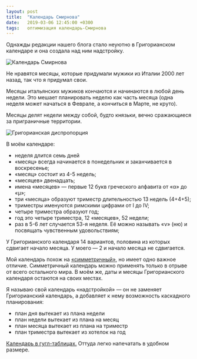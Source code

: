 ```yaml
---
layout: post
title:  "Календарь Смирнова"
date:   2019-03-06 12:45:00 +0300
tags:	оптимизация календарь-Смирнова
---
```

Однажды редакции нашего блога стало неуютно в Григорианском календаре и она создала над ним надстройку. 

![Календарь Смирнова]({{site.url}}/assets/smirnov_calendar/Smirnov_calendar.jpg)
<!--excerpt-->

Не нравятся месяцы, которые придумали мужики из Италии 2000 лет назад, так что я придумал свои. 

Месяцы итальянских мужиков кончаются и начинаются в любой день недели. Это мешает планировать неделю как часть месяца (одна неделя может начаться в Феврале, а кончиться в Марте, не круто). 

Месяцы делят недели между собой, будто князьки, вечно сражающиеся за приграничные территории.

![Григорианская диспропорция]({{site.url}}/assets/smirnov_calendar/grigorian_disproportion.jpg)

В моём календаре: 
- неделя длится семь дней 
- «месяц» всегда начинается в понедельник и заканчивается в воскресенье; 
- «месяц» состоит из 4-5 недель; 
- «месяцев» двенадцать; 
- имена «месяцев» — первые 12 букв греческого алфавита от «α» до «μ»; 
- три «месяца» образуют триместр длительностью 13 недель (4+4+5); 
- триместры именуются римскими цифрами от I до IV;
- четыре триместра образуют год; 
- год это четыре триместра, 12 «месяцев», 52 недели; 
- раз в 5-6 лет случается 53-я неделя. Её можно называть «ν» (ню) и посвящать чувственным удовольствиям; 

У Григорианского календаря 14 вариантов, половина из которых сдвигает начало месяца. У моего — 2 и начало месяца не сдвигается. 

Мой календарь похож на [«симметричный»](https://ru.wikipedia.org/wiki/Symmetry454), но имеет одно важное отличие. Симметричный календарь можно применять только в отрыве от всего остального мира. В моём же, даты и месяцы Григорианского календаря остаются на своих местах. 

Я называю свой календарь «надстройкой» — он не заменяет Григорианский календарь, а добавляет к нему возможность каскадного планирования: 
- план дня вытекает из плана недели 
- план недели вытекает из плана на месяц 
- план месяца вытекает из плана на триместр 
- план триместра вытекает из хотелок на год 

[Календарь в гугл-таблицах.](https://docs.google.com/spreadsheets/d/11gOK4RBuZp3FPGfWZ4UTzaQhjFFWxYBHofYD5qg8kpQ/edit?usp=sharing) 
Оттуда легко напечатать в удобном размере. 